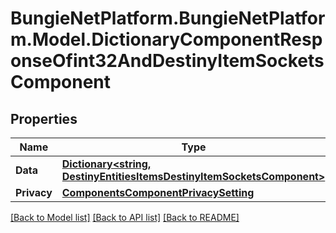 # BungieNetPlatform.BungieNetPlatform.Model.DictionaryComponentResponseOfint32AndDestinyItemSocketsComponent
## Properties

Name | Type | Description | Notes
------------ | ------------- | ------------- | -------------
**Data** | [**Dictionary&lt;string, DestinyEntitiesItemsDestinyItemSocketsComponent&gt;**](DestinyEntitiesItemsDestinyItemSocketsComponent.md) |  | [optional] 
**Privacy** | [**ComponentsComponentPrivacySetting**](ComponentsComponentPrivacySetting.md) |  | [optional] 

[[Back to Model list]](../README.md#documentation-for-models) [[Back to API list]](../README.md#documentation-for-api-endpoints) [[Back to README]](../README.md)

